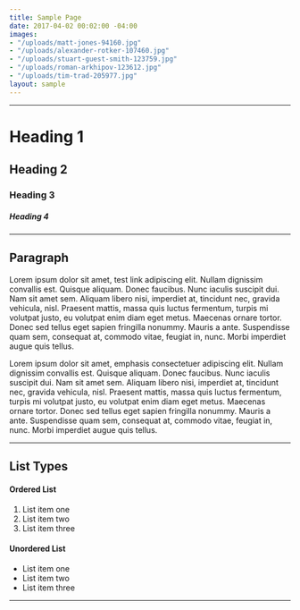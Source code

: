 ```yaml
---
title: Sample Page
date: 2017-04-02 00:02:00 -04:00
images:
- "/uploads/matt-jones-94160.jpg"
- "/uploads/alexander-rotker-107460.jpg"
- "/uploads/stuart-guest-smith-123759.jpg"
- "/uploads/roman-arkhipov-123612.jpg"
- "/uploads/tim-trad-205977.jpg"
layout: sample
---
```


---

# Heading 1

## Heading 2

### Heading 3

##### Heading 4

---

## Paragraph

Lorem ipsum dolor sit amet, test link adipiscing elit. Nullam dignissim convallis est. Quisque aliquam. Donec faucibus. Nunc iaculis suscipit dui. Nam sit amet sem. Aliquam libero nisi, imperdiet at, tincidunt nec, gravida vehicula, nisl. Praesent mattis, massa quis luctus fermentum, turpis mi volutpat justo, eu volutpat enim diam eget metus. Maecenas ornare tortor. Donec sed tellus eget sapien fringilla nonummy. Mauris a ante. Suspendisse quam sem, consequat at, commodo vitae, feugiat in, nunc. Morbi imperdiet augue quis tellus.

Lorem ipsum dolor sit amet, emphasis consectetuer adipiscing elit. Nullam dignissim convallis est. Quisque aliquam. Donec faucibus. Nunc iaculis suscipit dui. Nam sit amet sem. Aliquam libero nisi, imperdiet at, tincidunt nec, gravida vehicula, nisl. Praesent mattis, massa quis luctus fermentum, turpis mi volutpat justo, eu volutpat enim diam eget metus. Maecenas ornare tortor. Donec sed tellus eget sapien fringilla nonummy. Mauris a ante. Suspendisse quam sem, consequat at, commodo vitae, feugiat in, nunc. Morbi imperdiet augue quis tellus.

---

## List Types

#### Ordered List

1. List item one
2. List item two
3. List item three

#### Unordered List

* List item one
* List item two
* List item three

---
